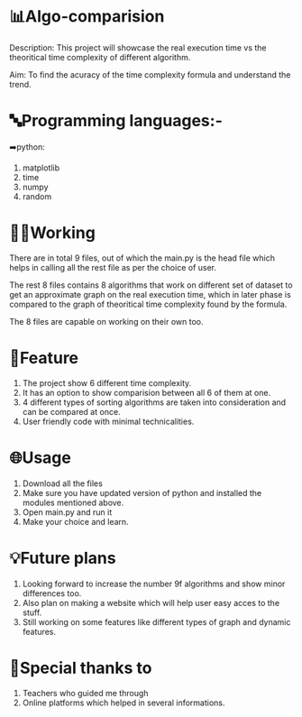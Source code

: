 # 📊Algo-comparision
Description: This project will showcase the real execution time vs the theoritical time complexity of different algorithm. 

Aim: To find the acuracy of the time complexity formula and understand the trend.

# 🔤Programming languages:-
➡️python:
1. matplotlib
2. time
3. numpy
4. random

# 🧑‍💻Working
There are in total 9 files, out of which the main.py is the head file which helps in calling all the rest file as per the choice of user.

The rest 8 files contains 8 algorithms that work on different set of dataset to get an approximate graph on the real execution time, which in later phase is compared to the graph of theoritical time complexity found by the formula.

The 8 files are capable on working on their own too.

# 🌟Feature
1. The project show 6 different time complexity.
2. It has an option to show comparision between all 6 of them at one.
3. 4 different types of sorting algorithms are taken into consideration and can be compared at once.
4. User friendly code with minimal technicalities.

# 🌐Usage
1. Download all the files
2. Make sure you have updated version of python and installed the modules mentioned above.
3. Open main.py and run it
4. Make your choice and learn.

# 💡Future plans
1. Looking forward to increase the number 9f algorithms and show minor differences too.
2. Also plan on making a website which will help user easy acces to the stuff.
3. Still working on some features like different types of graph and dynamic features.

# 🙌Special thanks to
1. Teachers who guided me through
2. Online platforms which helped in several informations.
